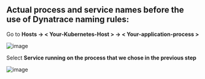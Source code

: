 ## Actual process and service names before the use of Dynatrace naming rules:

Go to **Hosts -> < Your-Kubernetes-Host > -> < Your-application-process >**

![image](../assets/images/K8s-actual-process-names.png)

Select **Service running on the process that we chose in the previous step**

![image](../assets/images/K8s-actual-service-names.png)


